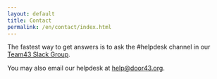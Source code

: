 ```yaml
---
layout: default
title: Contact
permalink: /en/contact/index.html
---
```


The fastest way to get answers is to ask the #helpdesk channel in our [Team43 Slack Group][slack].

You may also email our helpdesk at [help@door43.org][help-mail].

<script src='//door43.helpy.io/assets/widget.v1.js'></script>


[help-mail]: mailto:help@door43.org "help@door43.org"
[slack]: http://ufw.io/team43 "Team43 Slack"
